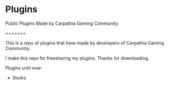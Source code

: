 Plugins
=======

Public Plugins Made by Carpathia Gaming Community


=======

This is a repo of plugins that have made by developers of Carpathia Gaming Community.

I make this repo for freesharing my plugins. Thanks for downloading.

Plugins until now:

+ Books
